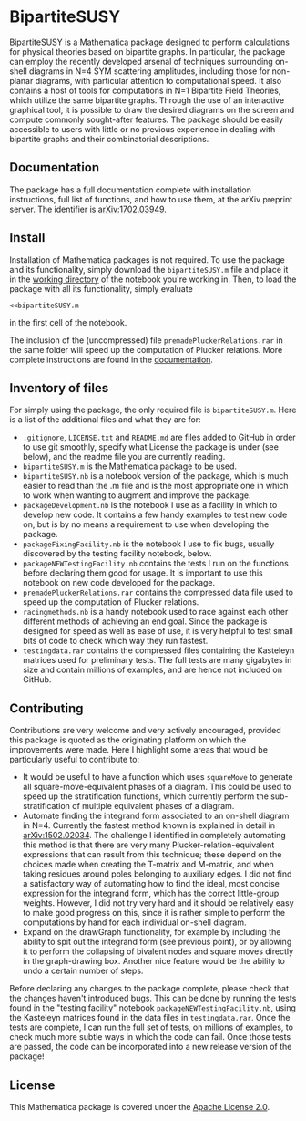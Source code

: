 # BipartiteSUSY

BipartiteSUSY is a Mathematica package designed to perform calculations 
for physical theories based on bipartite graphs. In particular, the 
package can employ the recently developed arsenal of techniques 
surrounding on-shell diagrams in N=4 SYM scattering amplitudes, 
including those for non-planar diagrams, with particular attention to 
computational speed. It also contains a host of tools for computations 
in N=1 Bipartite Field Theories, which utilize the same bipartite graphs.
 Through the use of an interactive graphical tool, it is possible to draw
 the desired diagrams on the screen and compute commonly sought-after 
 features. The package should be easily accessible to users with little 
 or no previous experience in dealing with bipartite graphs and their 
 combinatorial descriptions.

## Documentation

The package has a full documentation complete with installation 
instructions, full list of functions, and how to use them, at the arXiv 
preprint server. The identifier is [arXiv:1702.03949](https://arxiv.org/abs/1702.03949).

## Install

Installation of Mathematica packages is not required. To use the package 
and its functionality, simply download the `bipartiteSUSY.m` file and place
it in the [working directory](https://reference.wolfram.com/language/ref/Directory.html) of the notebook you're working in. Then, to
load the package with all its functionality, simply evaluate
```
<<bipartiteSUSY.m
```
in the first cell of the notebook.

The inclusion of the (uncompressed) file `premadePluckerRelations.rar` in 
the same folder will speed up the computation of Plucker relations. 
More complete instructions are found in the [documentation](https://arxiv.org/abs/1702.03949).

## Inventory of files

For simply using the package, the only required file is `bipartiteSUSY.m`.
Here is a list of the additional files and what they are for:
 - `.gitignore`, `LICENSE.txt` and `README.md` are files added to GitHub 
in order to use git smoothly, specify what License the package is under 
(see below), and the readme file you are currently reading.
 - `bipartiteSUSY.m` is the Mathematica package to be used.
 - `bipartiteSUSY.nb` is a notebook version of the package, which is 
much easier to read than the .m file and is the most appropriate one
in which to work when wanting to augment and improve the package.
 - `packageDevelopment.nb` is the notebook I use as a facility in which 
to develop new code. It contains a few handy examples to test new code 
on, but is by no means a requirement to use when developing the package.
 - `packageFixingFacility.nb` is the notebook I use to fix bugs, 
 usually discovered by the testing facility notebook, below.
 - `packageNEWTestingFacility.nb` contains the tests I run on the 
functions before declaring them good for usage. It is important 
to use this notebook on new code developed for the package.
 - `premadePluckerRelations.rar` contains the compressed data file 
used to speed up the computation of Plucker relations.
 - `racingmethods.nb` is a handy notebook used to race against each 
other different methods of achieving an end goal. Since the package is 
designed for speed as well as ease of use, it is very helpful to test 
small bits of code to check which way they run fastest.
 - `testingdata.rar` contains the compressed files containing the 
Kasteleyn matrices used for preliminary tests. The full tests are 
many gigabytes in size and contain millions of examples, and are 
hence not included on GitHub.

## Contributing

Contributions are very welcome and very actively encouraged, provided 
this package is quoted as the originating platform on which the 
improvements were made. Here I highlight some areas that would be 
particularly useful to contribute to:

 - It would be useful to have a function which uses `squareMove` to 
generate all square-move-equivalent phases of a diagram. This could be
used to speed up the stratification functions, which currently perform
the sub-stratification of multiple equivalent phases of a diagram.
 - Automate finding the integrand form associated to an on-shell 
diagram in N=4. Currently the fastest method known is explained in
detail in [arXiv:1502.02034](https://arxiv.org/abs/1502.02034). The challenge I identified in completely 
automating this method is that there are very many Plucker-relation-equivalent 
expressions that can result from this technique; these 
depend on the choices made when creating the T-matrix and M-matrix, 
and when taking residues around poles belonging to auxiliary edges.
I did not find a satisfactory way of automating how to find the ideal, 
most concise expression for the integrand form, which has the correct 
little-group weights. However, I did not try very hard and it should 
be relatively easy to make good progress on this, since it is rather
simple to perform the computations by hand for each individual on-shell 
diagram.
 - Expand on the drawGraph functionality, for example by including 
the ability to spit out the integrand form (see previous point), or 
by allowing it to perform the collapsing of bivalent nodes and square moves 
directly in the graph-drawing box. Another nice feature would be the 
ability to undo a certain number of steps.

Before declaring any changes to the package complete, please check that 
the changes haven't introduced bugs. This can be done by running the 
tests found in the "testing facility" notebook 
`packageNEWTestingFacility.nb`, using the Kasteleyn matrices found in 
the data files in `testingdata.rar`. Once the tests are complete, I can 
run the full set of tests, on millions of examples, to check much more 
subtle ways in which the code can fail. Once those tests are passed, the 
code can be incorporated into a new release version of the package!

## License

This Mathematica package is covered under the [Apache License 2.0](https://choosealicense.com/licenses/apache-2.0/).
